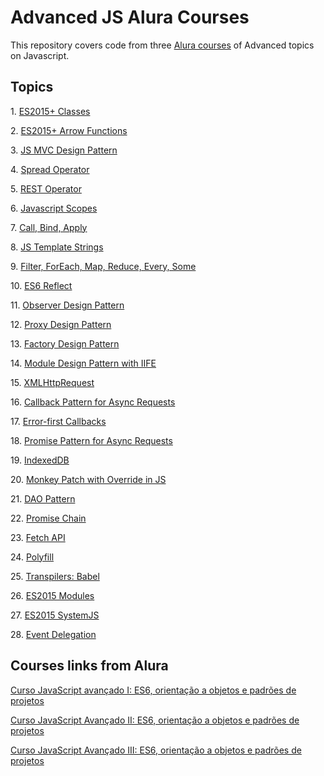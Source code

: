 # Advanced JS Alura Courses

This repository covers code from three [Alura courses](https://cursos.alura.com.br/course/javascript-es6-orientacao-a-objetos-parte-1) of Advanced topics on Javascript.

## Topics

1\. [ES2015+ Classes](https://googlechrome.github.io/samples/classes-es6/)

2\. [ES2015+ Arrow Functions](https://medium.com/@raphalima8/arrow-functions-declara%C3%A7%C3%A3o-funcionamento-escopos-e-o-valor-de-this-9cb6449bca31)

3\. [JS MVC Design Pattern](https://www.sitepoint.com/mvc-design-pattern-javascript/)

4\. [Spread Operator](https://www.smashingmagazine.com/2016/07/how-to-use-arguments-and-parameters-in-ecmascript-6/#spread-operator)

5\. [REST Operator](https://www.smashingmagazine.com/2016/07/how-to-use-arguments-and-parameters-in-ecmascript-6/#rest-parameters)

6\. [Javascript Scopes](https://spin.atomicobject.com/2014/10/20/javascript-scope-closures/)

7\. [Call, Bind, Apply](https://felipenmoura.com/articles/call-bind-e-apply-no-javascript-parte-2/)

8\. [JS Template Strings](https://developers.google.com/web/updates/2015/01/ES6-Template-Strings)

9\. [Filter, ForEach, Map, Reduce, Every, Some](https://clovisdasilvaneto.github.io/explorando-javascript-filter-reduce-map-every-some-e-foreach/)

10\. [ES6 Reflect](https://ponyfoo.com/articles/es6-reflection-in-depth)

11\. [Observer Design Pattern](https://addyosmani.com/resources/essentialjsdesignpatterns/book/#observerpatternjavascript)

12\. [Proxy Design Pattern](https://developer.mozilla.org/pt-BR/docs/Web/JavaScript/Reference/Global_Objects/Proxy)

13\. [Factory Design Pattern](http://robdodson.me/javascript-design-patterns-factory/)

14\. [Module Design Pattern with IIFE](https://medium.com/@tkssharma/javascript-module-pattern-b4b5012ada9f)

15\. [XMLHttpRequest](https://developer.mozilla.org/pt-BR/docs/Web/API/XMLHttpRequest)

16\. [Callback Pattern for Async Requests](http://javascriptissexy.com/understand-javascript-callback-functions-and-use-them/)

17\. [Error-first Callbacks](http://fredkschott.com/post/2014/03/understanding-error-first-callbacks-in-node-js/)

18\. [Promise Pattern for Async Requests](https://developers.google.com/web/fundamentals/primers/promises)

19\. [IndexedDB](https://developers.google.com/web/ilt/pwa/working-with-indexeddb)

20\. [Monkey Patch with Override in JS](http://me.dt.in.th/page/JavaScript-override/)

21\. [DAO Pattern](http://dsheiko.com/subpage/dao-pattern)

22\. [Promise Chain](https://html5hive.org/how-to-chain-javascript-promises/)

23\. [Fetch API](https://braziljs.org/blog/fetch-api-e-o-javascript/)

24\. [Polyfill](https://remysharp.com/2010/10/08/what-is-a-polyfill)

25\. [Transpilers: Babel](https://css-tricks.com/transpiling-es6/)

26\. [ES2015 Modules](http://2ality.com/2014/09/es6-modules-final.html)

27\. [ES2015 SystemJS](https://babeljs.io/docs/plugins/transform-es2015-modules-systemjs/)

28\. [Event Delegation](https://davidwalsh.name/event-delegate)

## Courses links from Alura

[Curso JavaScript avançado I: ES6, orientação a objetos e padrões de projetos](https://cursos.alura.com.br/course/javascript-es6-orientacao-a-objetos-parte-1)

[Curso JavaScript Avançado II: ES6, orientação a objetos e padrões de projetos](https://cursos.alura.com.br/course/javascript-es6-orientacao-a-objetos-parte-2)

[Curso JavaScript Avançado III: ES6, orientação a objetos e padrões de projetos](https://cursos.alura.com.br/course/javascript-es6-orientacao-a-objetos-parte-3)